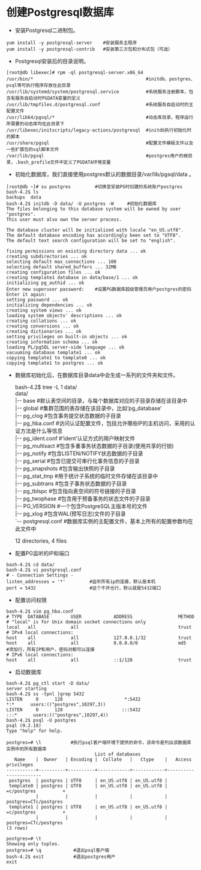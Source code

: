 # 创建Postgresql数据库

* 安装Postgresql二进制包。

```
yum install -y postgresql-server    #安装服务主程序
yum install -y postgresql-contrib   #安装第三方包和分布式包（可选）
```

* Postgresql安装后的目录说明。

```
[root@db libexec]# rpm -ql postgresql-server.x86_64
/usr/bin/*                                          #initdb、postgres、psql等可执行程序存放在此目录
/usr/lib/systemd/system/postgresql.service          #系统服务注册脚本，包含有服务自启动时PGDATA变量的定义
/usr/lib/tmpfiles.d/postgresql.conf                 #系统服务自启动时的主配置文件
/usr/lib64/pgsql/*                                  #动态库目录，程序运行所需要的动态库均在此目录下
/usr/libexec/initscripts/legacy-actions/postgresql  #initdb执行初始化时的脚本
/usr/share/pgsql                                    #配置文件模板文件以及一些扩展包的sql脚本文件
/var/lib/pgsql                                      #postgres用户的根目录，.bash_profile文件中定义了PGDATA环境变量
```

* 初始化数据库，我们直接使用postgres默认的数据目录/var/lib/pgsql/data
  。

```
[root@db ~]# su postgres         #切换至安装PG时创建的系统账户postgres
bash-4.2$ ls
backups  data
bash-4.2$ initdb -D data/ -U postgres -W     #初始化数据库
The files belonging to this database system will be owned by user "postgres".
This user must also own the server process.

The database cluster will be initialized with locale "en_US.utf8".
The default database encoding has accordingly been set to "UTF8".
The default text search configuration will be set to "english".

fixing permissions on existing directory data ... ok
creating subdirectories ... ok
selecting default max_connections ... 100
selecting default shared_buffers ... 32MB
creating configuration files ... ok
creating template1 database in data/base/1 ... ok
initializing pg_authid ... ok
Enter new superuser password:    #设置PG数据库超级管理员用户postgres的密码
Enter it again: 
setting password ... ok
initializing dependencies ... ok
creating system views ... ok
loading system objects' descriptions ... ok
creating collations ... ok
creating conversions ... ok
creating dictionaries ... ok
setting privileges on built-in objects ... ok
creating information schema ... ok
loading PL/pgSQL server-side language ... ok
vacuuming database template1 ... ok
copying template1 to template0 ... ok
copying template1 to postgres ... ok
```

* 数据库初始化后，在数据库目录data中会生成一系列的文件夹和文件。

  bash-4.2$ tree -L 1 data/  
    data/  
    \|-- base           \#默认表空间的目录，与每个数据库对应的子目录存储在该目录中  
    \|-- global         \#集群范围的表存储在该目录中，比如‘pg\_database’  
    \|-- pg\_clog        \#包含事务提交状态数据的子目录  
    \|-- pg\_hba.conf    \#访问认证配置文件，包括允许哪些IP的主机访问，采用的认证方法是什么等信息  
    \|-- pg\_ident.conf  \#‘ident’认证方式的用户映射文件  
    \|-- pg\_multixact   \#包含多重事务状态数据的子目录\(使用共享的行锁\)  
    \|-- pg\_notify      \#包含LISTEN/NOTIFY状态数据的子目录  
    \|-- pg\_serial      \#包含已提交可串行化事务信息的子目录  
    \|-- pg\_snapshots   \#包含输出快照的子目录  
    \|-- pg\_stat\_tmp    \#用于统计子系统的临时文件存储在该目录中  
    \|-- pg\_subtrans    \#包含子事务状态数据的子目录  
    \|-- pg\_tblspc      \#包含指向表空间的符号链接的子目录  
    \|-- pg\_twophase    \#包含用于预备事务的状态文件的子目录  
    \|-- PG\_VERSION     \#一个包含PostgreSQL主版本号的文件  
    \|-- pg\_xlog        \#包含WAL\(预写日志\)文件的子目录  
    \`-- postgresql.conf   \#数据库实例的主配置文件，基本上所有的配置参数均在此文件中

  12 directories, 4 files

* 配置PG监听的IP和端口

```
bash-4.2$ cd data/
bash-4.2$ vi postgresql.conf
# - Connection Settings -
listen_addresses = '*'         #监听所有ip的连接，默认是本机
port = 5432                    #这个不开也行，默认就是5432端口
```

* 配置访问权限

```
bash-4.2$ vim pg_hba.conf
# TYPE  DATABASE        USER            ADDRESS                 METHOD
# "local" is for Unix domain socket connections only
local   all             all                                     trust
# IPv4 local connections:
host    all             all             127.0.0.1/32            trust
host    all             all             0.0.0.0/0               md5   #添加行，所有IP和用户，密码对都可以连接
# IPv6 local connections:
host    all             all             ::1/128                 trust
```

* 启动数据库

```
bash-4.2$ pg_ctl start -D data/
server starting
bash-4.2$ ss -tpnl |grep 5432
LISTEN     0      128                       *:5432                     *:*      users:(("postgres",10297,3))
LISTEN     0      128                      :::5432                    :::*      users:(("postgres",10297,4))
bash-4.2$ psql -U postgres
psql (9.2.18)
Type "help" for help.

postgres=# \l           #执行psql客户端环境下提供的命令，该命令是列出该数据库实例中的所有数据库
                                 List of databases
   Name    |  Owner   | Encoding |  Collate   |   Ctype    |   Access privileges   
-----------+----------+----------+------------+------------+-----------------------
 postgres  | postgres | UTF8     | en_US.utf8 | en_US.utf8 | 
 template0 | postgres | UTF8     | en_US.utf8 | en_US.utf8 | =c/postgres          +
           |          |          |            |            | postgres=CTc/postgres
 template1 | postgres | UTF8     | en_US.utf8 | en_US.utf8 | =c/postgres          +
           |          |          |            |            | postgres=CTc/postgres
(3 rows)

postgres=# \t
Showing only tuples.
postgres=# \q            #退出psql客户端
bash-4.2$ exit           #退出postgres用户
exit
```



